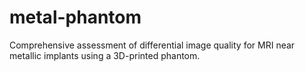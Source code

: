 # metal-phantom
Comprehensive assessment of differential image quality for MRI near metallic implants using a 3D-printed phantom.
